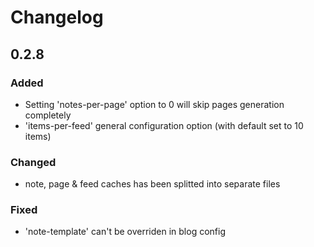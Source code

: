 # Changelog

## 0.2.8

### Added

- Setting 'notes-per-page' option to 0 will skip pages generation completely
- 'items-per-feed' general configuration option (with default set to 10 items)

### Changed

- note, page & feed caches has been splitted into separate files

### Fixed

- 'note-template' can't be overriden in blog config